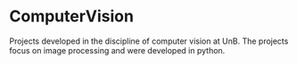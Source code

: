 # ComputerVision
Projects developed in the discipline of computer vision at UnB. The projects focus on image processing and were developed in python.
